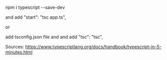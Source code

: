 

npm i typescript --save-dev

and add 
"start": "tsc app.ts",

or

add tsconfig.json file and
and add 
"tsc": "tsc",


Sources:
https://www.typescriptlang.org/docs/handbook/typescript-in-5-minutes.html
